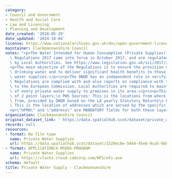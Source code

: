 ```yaml
---
category:
- Council and Government
- Health and Social Care
- Law and Licensing
- Planning and Development
date_created: '2018-05-29'
date_updated: '2024-10-04'
license: https://www.nationalarchives.gov.uk/doc/open-government-licence/version/3/
maintainer: Clackmannanshire Council
notes: "<p>The Water Intended for Human Consumption (Private Supplies) (Scotland)\
  \ Regulations 2017 came into force in October 2017, and are regulated and enforced\
  \ by Local Authorities. See https://www.legislation.gov.uk/ssi/2017/282/schedule/1/made</p>\n\
  <p>The main objective of the Regulations is to ensure the provision of clean, safe\
  \ drinking water and to deliver significant health benefits to those using private\
  \ water supplies.</p>\n<p>The DWQR has an independent role in verifying that the\
  \ Regulations are complied with and also reports on compliance with the Regulations\
  \ to the European Commission. Local Authorities are required to maintain a register\
  \ of every private water supply to premises in its area.</p>\n<p>This dataset consists\
  \ of 2 point layers;\n PWS Sources: This is the locations from where the PWS originates\
  \ from, provided by DWQR based on the LA yearly Statutory Returns\n PWS properties:\
  \ This is the location of addresses which are served by the specific PWS source.</p>\n\
  <p>\"UPRN\" and \"address\" are MANDATORY fields for both these layers in this dataset.</p>"
organization: Clackmannanshire Council
original_dataset_link: ' https://data.spatialhub.scot/dataset/private_water_supply-cl'
records: null
resources:
- format: No file type
  name: Private Water Supplies
  url: https://data.spatialhub.scot/dataset/2520ec8e-5844-45e6-9ca5-668692046453/resource/19eb2c84-86ac-4de3-8240-21ce5cc4b5e0/download/spatialhubprivatewatersupply.gpkg
- format: APPLICATION/X-MSDOS-PROGRAM
  name: Private Water Supplies
  url: https://clacks.cloud.cadcorp.com/WFS/wfs.exe
schema: default
title: Private Water Supply - Clackmannanshire
---
```

